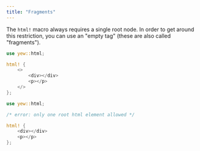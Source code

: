 ```yaml
---
title: "Fragments"
---
```


The `html!` macro always requires a single root node. In order to get around this restriction, you
can use an "empty tag" (these are also called "fragments").

<!--DOCUSAURUS_CODE_TABS-->
<!--Valid-->

```rust
use yew::html;

html! {
    <>
        <div></div>
        <p></p>
    </>
};
```

<!--Invalid-->

```rust ,compile_fail
use yew::html;

/* error: only one root html element allowed */

html! {
    <div></div>
    <p></p>
};
```

<!--END_DOCUSAURUS_CODE_TABS-->
